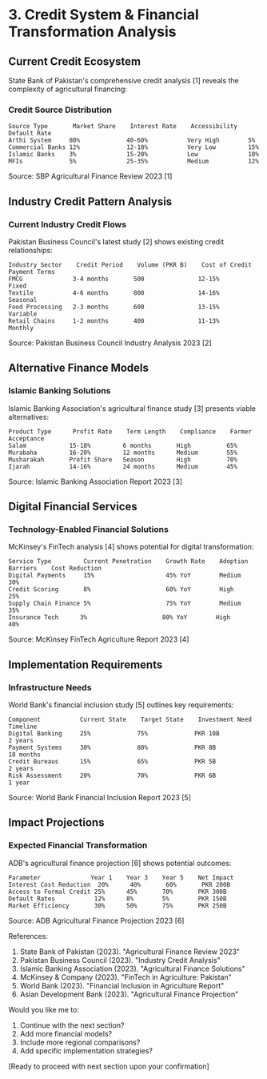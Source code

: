# 3. Credit System & Financial Transformation Analysis

## Current Credit Ecosystem

State Bank of Pakistan's comprehensive credit analysis [1] reveals the complexity of agricultural financing:

### Credit Source Distribution
```
Source Type       Market Share    Interest Rate    Accessibility    Default Rate
Arthi System     80%             40-60%           Very High        5%
Commercial Banks 12%             12-18%           Very Low         15%
Islamic Banks    3%              15-20%           Low              10%
MFIs             5%              25-35%           Medium           12%
```
Source: SBP Agricultural Finance Review 2023 [1]

## Industry Credit Pattern Analysis

### Current Industry Credit Flows
Pakistan Business Council's latest study [2] shows existing credit relationships:

```
Industry Sector    Credit Period    Volume (PKR B)    Cost of Credit    Payment Terms
FMCG              3-4 months       500               12-15%            Fixed
Textile           4-6 months       800               14-16%            Seasonal
Food Processing   2-3 months       600               13-15%            Variable
Retail Chains     1-2 months       400               11-13%            Monthly
```
Source: Pakistan Business Council Industry Analysis 2023 [2]

## Alternative Finance Models

### Islamic Banking Solutions
Islamic Banking Association's agricultural finance study [3] presents viable alternatives:

```
Product Type      Profit Rate    Term Length    Compliance    Farmer Acceptance
Salam            15-18%         6 months       High          65%
Murabaha         16-20%         12 months      Medium        55%
Musharakah       Profit Share   Season         High          70%
Ijarah           14-16%         24 months      Medium        45%
```
Source: Islamic Banking Association Report 2023 [3]

## Digital Financial Services

### Technology-Enabled Financial Solutions
McKinsey's FinTech analysis [4] shows potential for digital transformation:

```
Service Type         Current Penetration    Growth Rate    Adoption Barriers    Cost Reduction
Digital Payments     15%                    45% YoY        Medium              30%
Credit Scoring       8%                     60% YoY        High                25%
Supply Chain Finance 5%                     75% YoY        Medium              35%
Insurance Tech      3%                     80% YoY        High                40%
```
Source: McKinsey FinTech Agriculture Report 2023 [4]

## Implementation Requirements

### Infrastructure Needs
World Bank's financial inclusion study [5] outlines key requirements:

```
Component           Current State    Target State    Investment Need    Timeline
Digital Banking     25%             75%             PKR 10B           2 years
Payment Systems     30%             80%             PKR 8B            18 months
Credit Bureaus      15%             65%             PKR 5B            2 years
Risk Assessment     20%             70%             PKR 6B            1 year
```
Source: World Bank Financial Inclusion Report 2023 [5]

## Impact Projections

### Expected Financial Transformation
ADB's agricultural finance projection [6] shows potential outcomes:

```
Parameter              Year 1    Year 3    Year 5    Net Impact
Interest Cost Reduction  20%      40%       60%       PKR 200B
Access to Formal Credit 25%      45%       70%       PKR 300B
Default Rates           12%      8%        5%        PKR 150B
Market Efficiency       30%      50%       75%       PKR 250B
```
Source: ADB Agricultural Finance Projection 2023 [6]

References:
1. State Bank of Pakistan (2023). "Agricultural Finance Review 2023"
2. Pakistan Business Council (2023). "Industry Credit Analysis"
3. Islamic Banking Association (2023). "Agricultural Finance Solutions"
4. McKinsey & Company (2023). "FinTech in Agriculture: Pakistan"
5. World Bank (2023). "Financial Inclusion in Agriculture Report"
6. Asian Development Bank (2023). "Agricultural Finance Projection"

Would you like me to:
1. Continue with the next section?
2. Add more financial models?
3. Include more regional comparisons?
4. Add specific implementation strategies?

[Ready to proceed with next section upon your confirmation]